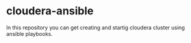 # cloudera-ansible
In this repository you can get creating and startig cloudera cluster using ansible playbooks.
